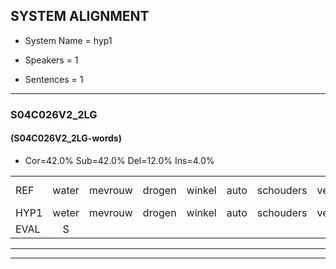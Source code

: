 
## SYSTEM ALIGNMENT

- System Name = hyp1

- Speakers = 1

- Sentences = 1

---

### S04C026V2_2LG

#### (S04C026V2_2LG-words)

- Cor=42.0%	Sub=42.0%	Del=12.0%	Ins=4.0%

|  |  |  |  |  |  |  |  |  |  |  |  |  |  |  |  |  |  |  |  |  |  |  |  |  |  |  |  |  |  |  |  |  |  |  |  |  |  |  |  |  |  |  |  |  |  |  |  |  |  |  |
|:--- |:---:|:---:|:---:|:---:|:---:|:---:|:---:|:---:|:---:|:---:|:---:|:---:|:---:|:---:|:---:|:---:|:---:|:---:|:---:|:---:|:---:|:---:|:---:|:---:|:---:|:---:|:---:|:---:|:---:|:---:|:---:|:---:|:---:|:---:|:---:|:---:|:---:|:---:|:---:|:---:|:---:|:---:|:---:|:---:|:---:|:---:|:---:|:---:|:---:|:---:|
| REF | water | mevrouw | drogen | winkel | auto | schouders | verhaal | koning | moeilijk | * | speelplaats | drinken | *(hoofden) | hoofdpijn | regen | vliegtuig | stoppen | opnieuw | gooien | sneeuwen | moeder | liedje | potlood | fietsbel | vinger | dichtbij | meisje |  |  | chauffeur | muziek | waarom | scheuren | lawaai | zwemmen | vuurwerk | appel | * | * | *s | cola | kussen | eerste | * | circus | * | kleuren | voetbal | * | vlinder |
| HYP1 | weter | mevrouw | drogen | winkel | auto | schouders | verhaal | koning | moeilijk |  | speelplaat | drinken | hoofden | hoofdpijn | regen | vliegtuig |  |  | stoppenopnieuw | gooiensneeuwen | moeder | liedje | poploot | vitspel | viner | dichtbij | meisje | khu | woog | mu | ziek | waarom? | scheren? | jawi | zwemmen | vuurweg | appel |  | caro | co | kona | isin | eerste |  | qecus | sercus | kleuren | voetbal |  | minder |
| EVAL | S |  |  |  |  |  |  |  |  | D | S |  | S |  |  |  | D | D | S | S |  |  | S | S | S |  |  | I | I | S | S | S | S | S |  | S |  | D | S | S | S | S |  | D | S | S |  |  | D | S |
---

---
